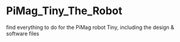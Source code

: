 # PiMag_Tiny_The_Robot
find everything to do for the PiMag robot Tiny, including the design &amp; software files
